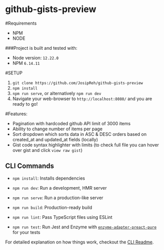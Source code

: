 # github-gists-preview

#Requirements
* NPM
* NODE

###Project is built and tested with:
* Node version: `12.22.0`
* NPM `6.14.11`

#SETUP
1. `git clone https://github.com/JosipReh/github-gists-preview`
2. `npm install`
3. `npm run serve`, or alternatively `npm run dev`
4. Navigate your web-browser to `http://localhost:8080/` and you are ready to go!

#Features:
* Pagination with hardcoded github API limit of 3000 items
* Ability to change number of items per page
* Sort dropdown which sorts data in ASC & DESC orders based on created_at and updated_at fields (locally)
* Gist code syntax highlighter with limits (to check full file you can hover over gist and click `view raw gist`)


## CLI Commands
*   `npm install`: Installs dependencies

*   `npm run dev`: Run a development, HMR server

*   `npm run serve`: Run a production-like server

*   `npm run build`: Production-ready build

*   `npm run lint`: Pass TypeScript files using ESLint

*   `npm run test`: Run Jest and Enzyme with
    [`enzyme-adapter-preact-pure`](https://github.com/preactjs/enzyme-adapter-preact-pure) for
    your tests


For detailed explanation on how things work, checkout the [CLI Readme](https://github.com/developit/preact-cli/blob/master/README.md).
